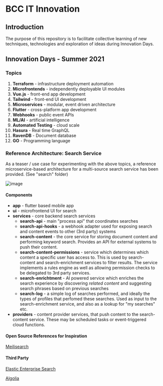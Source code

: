 # BCC IT Innovation

## Introduction
The purpose of this repository is to facilitate collective learning of new techniques, technologies and exploration of ideas during Innovation Days.


## Innovation Days - Summer 2021


### Topics
1. **Terraform** - infrastructure deployment automation
2. **Microfrontends** - independently deployable UI modules
3. **Vue.js** - front-end app development
4. **Tailwind** - front-end UI development
5. **Microservices** - modular, event driven architecture
6. **Flutter** - cross-platform app development
7. **Webhooks** - public event APIs
8. **ML/AI** - artificial intelligence
9. **Automated Testing** - cloud scale
10. **Hasura** - Real time GraphQL
11. **RavenDB** - Document database
12. **GO** - Programming language


### Reference Architecture: Search Service
As a teaser / use case for experimenting with the above topics, a reference microservice-based architecture for a multi-source search service has been provided. (See "search" folder)

![image](https://user-images.githubusercontent.com/1876625/124805543-f2980880-df5b-11eb-9217-e1261e6838e0.png)


#### Components

* **app** - flutter based mobile app
* **ui** - microfrontend UI for search
* **services** - core backend search services
  - **search-api** - main "process api" that coordinates searches
  - **search-api-hooks** - a webhook adapter used for exposing search and content events to other (3rd party) systems
  - **search-content** - the core service for storing document content and performing keyword search. Provides an API for external systems to push their content.
  - **search-content-permissions** - service which determines which content a specific user has access to. This is used by search-content and search-enrichment services to filter results.
     The service implements a rules engine as well as allowing permission checks to be delegated to 3rd party services.
  - **search-enrichtment** - AI powered service which enriches the search experience by discovering _related content_ and suggesting search phrases based on previous searches
  - **search-log** - a simple log of searches performed, and ideally the types of profiles that perfomed these searches. Used as input to the search-enrichment service, and also as a lookup for "my searches" etc.
* **providers** - content provider services, that push content to the search-content service. These may be scheduled tasks or event-triggered cloud functions.



#### Open Source References for Inspiration

[Meilisearch](https://www.meilisearch.com)

#### Third Party

[Elastic Enterprise Search](https://www.elastic.co/enterprise-search)

[Algolia](https://www.algolia.com)

